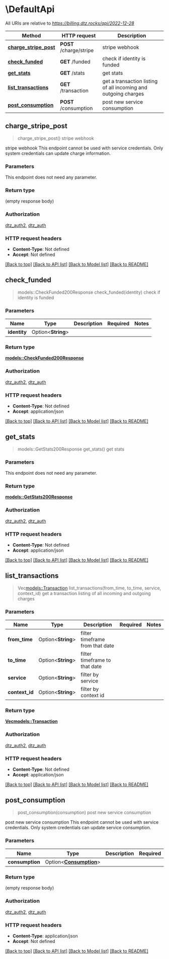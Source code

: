 # \DefaultApi

All URIs are relative to *https://billing.dtz.rocks/api/2022-12-28*

Method | HTTP request | Description
------------- | ------------- | -------------
[**charge_stripe_post**](DefaultApi.md#charge_stripe_post) | **POST** /charge/stripe | stripe webhook
[**check_funded**](DefaultApi.md#check_funded) | **GET** /funded | check if identity is funded
[**get_stats**](DefaultApi.md#get_stats) | **GET** /stats | get stats
[**list_transactions**](DefaultApi.md#list_transactions) | **GET** /transaction | get a transaction listing of all incoming and outgoing charges
[**post_consumption**](DefaultApi.md#post_consumption) | **POST** /consumption | post new service consumption



## charge_stripe_post

> charge_stripe_post()
stripe webhook

stripe webhook This endpoint cannot be used with service credentials. Only system credentials can update charge information. 

### Parameters

This endpoint does not need any parameter.

### Return type

 (empty response body)

### Authorization

[dtz_auth2](../README.md#dtz_auth2), [dtz_auth](../README.md#dtz_auth)

### HTTP request headers

- **Content-Type**: Not defined
- **Accept**: Not defined

[[Back to top]](#) [[Back to API list]](../README.md#documentation-for-api-endpoints) [[Back to Model list]](../README.md#documentation-for-models) [[Back to README]](../README.md)


## check_funded

> models::CheckFunded200Response check_funded(identity)
check if identity is funded

### Parameters


Name | Type | Description  | Required | Notes
------------- | ------------- | ------------- | ------------- | -------------
**identity** | Option<**String**> |  |  |

### Return type

[**models::CheckFunded200Response**](checkFunded_200_response.md)

### Authorization

[dtz_auth2](../README.md#dtz_auth2), [dtz_auth](../README.md#dtz_auth)

### HTTP request headers

- **Content-Type**: Not defined
- **Accept**: application/json

[[Back to top]](#) [[Back to API list]](../README.md#documentation-for-api-endpoints) [[Back to Model list]](../README.md#documentation-for-models) [[Back to README]](../README.md)


## get_stats

> models::GetStats200Response get_stats()
get stats

### Parameters

This endpoint does not need any parameter.

### Return type

[**models::GetStats200Response**](getStats_200_response.md)

### Authorization

[dtz_auth2](../README.md#dtz_auth2), [dtz_auth](../README.md#dtz_auth)

### HTTP request headers

- **Content-Type**: Not defined
- **Accept**: application/json

[[Back to top]](#) [[Back to API list]](../README.md#documentation-for-api-endpoints) [[Back to Model list]](../README.md#documentation-for-models) [[Back to README]](../README.md)


## list_transactions

> Vec<models::Transaction> list_transactions(from_time, to_time, service, context_id)
get a transaction listing of all incoming and outgoing charges

### Parameters


Name | Type | Description  | Required | Notes
------------- | ------------- | ------------- | ------------- | -------------
**from_time** | Option<**String**> | filter timeframe from that date |  |
**to_time** | Option<**String**> | filter timeframe to that date |  |
**service** | Option<**String**> | filter by service |  |
**context_id** | Option<**String**> | filter by context id |  |

### Return type

[**Vec<models::Transaction>**](Transaction.md)

### Authorization

[dtz_auth2](../README.md#dtz_auth2), [dtz_auth](../README.md#dtz_auth)

### HTTP request headers

- **Content-Type**: Not defined
- **Accept**: application/json

[[Back to top]](#) [[Back to API list]](../README.md#documentation-for-api-endpoints) [[Back to Model list]](../README.md#documentation-for-models) [[Back to README]](../README.md)


## post_consumption

> post_consumption(consumption)
post new service consumption

post new service consumption This endpoint cannot be used with service credentials. Only system credentials can update service consumption. 

### Parameters


Name | Type | Description  | Required | Notes
------------- | ------------- | ------------- | ------------- | -------------
**consumption** | Option<[**Consumption**](Consumption.md)> |  |  |

### Return type

 (empty response body)

### Authorization

[dtz_auth2](../README.md#dtz_auth2), [dtz_auth](../README.md#dtz_auth)

### HTTP request headers

- **Content-Type**: application/json
- **Accept**: Not defined

[[Back to top]](#) [[Back to API list]](../README.md#documentation-for-api-endpoints) [[Back to Model list]](../README.md#documentation-for-models) [[Back to README]](../README.md)

